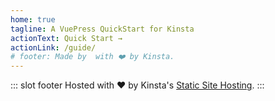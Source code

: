 ```yaml
---
home: true
tagline: A VuePress QuickStart for Kinsta
actionText: Quick Start →
actionLink: /guide/
# footer: Made by  with ❤️ by Kinsta.
---
```


<HomeOptions />
<HostingBanner />

::: slot footer
Hosted with ❤️ by Kinsta's [Static Site Hosting](https://kinsta.com/static-site-hosting/).
:::
